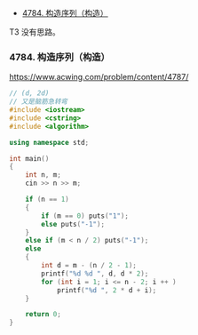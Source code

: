 
<!-- @import "[TOC]" {cmd="toc" depthFrom=1 depthTo=6 orderedList=false} -->

<!-- code_chunk_output -->

- [4784. 构造序列（构造）](#-4784-构造序列构造)

<!-- /code_chunk_output -->

T3 没有思路。

### 4784. 构造序列（构造）

https://www.acwing.com/problem/content/4787/

```cpp
// (d, 2d)
// 又是脑筋急转弯
#include <iostream>
#include <cstring>
#include <algorithm>

using namespace std;

int main()
{
    int n, m;
    cin >> n >> m;

    if (n == 1)
    {
        if (m == 0) puts("1");
        else puts("-1");
    }
    else if (m < n / 2) puts("-1");
    else
    {
        int d = m - (n / 2 - 1);
        printf("%d %d ", d, d * 2);
        for (int i = 1; i <= n - 2; i ++ )
            printf("%d ", 2 * d + i);
    }

    return 0;
}
```
